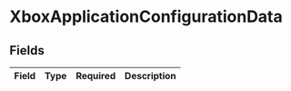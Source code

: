 # XboxApplicationConfigurationData


## Fields

| Field       | Type        | Required    | Description |
| ----------- | ----------- | ----------- | ----------- |